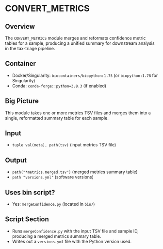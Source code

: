# CONVERT_METRICS

## Overview
The `CONVERT_METRICS` module merges and reformats confidence metric tables for a sample, producing a unified summary for downstream analysis in the tax-triage pipeline.

## Container
- Docker/Singularity: `biocontainers/biopython:1.75` (or `biopython:1.78` for Singularity)
- Conda: `conda-forge::python=3.8.3` (if enabled)

## Big Picture
This module takes one or more metrics TSV files and merges them into a single, reformatted summary table for each sample.

## Input
- `tuple val(meta), path(tsv)` (input metrics TSV file)

## Output
- `path("*metrics.merged.tsv")` (merged metrics summary table)
- `path "versions.yml"` (software versions)

## Uses bin script?
- Yes: `mergeConfidence.py` (located in `bin/`)

## Script Section
- Runs `mergeConfidence.py` with the input TSV file and sample ID, producing a merged metrics summary table.
- Writes out a `versions.yml` file with the Python version used.
